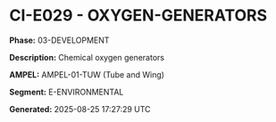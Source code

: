 # CI-E029 - OXYGEN-GENERATORS

**Phase:** 03-DEVELOPMENT

**Description:** Chemical oxygen generators

**AMPEL:** AMPEL-01-TUW (Tube and Wing)

**Segment:** E-ENVIRONMENTAL

**Generated:** 2025-08-25 17:27:29 UTC
